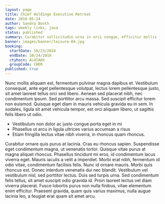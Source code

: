 ```yaml
---
layout: page
title: Chief Holdings Executive Retreat
date: 2016-05-24
author: Sandra Booth
tags: weekly links, java
status: published
summary: Curabitur sollicitudin urna in orci congue, efficitur mollis justo.
banner: images/banner/leisure-04.jpg
booking:
  startDate: 10/23/2018
  endDate: 10/24/2018
  ctyhocn: ALOIAHX
  groupCode: CHER
published: true
---
```

Nunc mollis aliquam est, fermentum pulvinar magna dapibus et. Vestibulum consequat, ante eget pellentesque volutpat, lectus lorem pellentesque justo, sit amet laoreet tellus orci sed libero. Aenean sed placerat nibh, nec condimentum ipsum. Sed porttitor arcu massa. Sed suscipit efficitur lorem non euismod. Quisque eget diam in mauris vehicula gravida eu in sem. In sodales, ligula sit amet vehicula tempor, est orci aliquam libero, ut sagittis felis libero ut odio.

* Vestibulum non dolor ac justo congue porta eget in mi
* Phasellus ut arcu in ligula ultrices varius accumsan a risus
* Etiam fringilla lectus vitae nibh viverra, in rhoncus quam rhoncus.

Curabitur ornare quis purus at lacinia. Cras eu rhoncus sapien. Suspendisse eget condimentum magna, ut venenatis tortor. Quisque vitae purus at magna aliquet rhoncus. Phasellus tincidunt mi eros, id condimentum lacus viverra eget. Mauris iaculis a velit a imperdiet. Morbi erat nibh, fermentum id odio vitae, condimentum facilisis felis. Nunc id ornare mauris. Morbi quis rhoncus est. Donec interdum venenatis dui nec blandit. Vestibulum vel vestibulum nisl, sed porttitor lectus. Duis sed turpis urna. Sed condimentum felis tellus, sit amet suscipit odio gravida id. Proin laoreet lectus vel diam viverra placerat. Fusce lobortis purus non nulla finibus, vitae elementum enim efficitur. Praesent gravida, quam quis varius maximus, nulla augue lacinia leo, a feugiat erat quam sit amet arcu.
